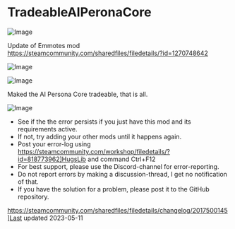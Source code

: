 # TradeableAIPeronaCore

![Image](https://i.imgur.com/buuPQel.png)

Update of Emmotes mod
https://steamcommunity.com/sharedfiles/filedetails/?id=1270748642

![Image](https://i.imgur.com/pufA0kM.png)

	
![Image](https://i.imgur.com/Z4GOv8H.png)


Maked the AI Persona Core tradeable, that is all.


![Image](https://i.imgur.com/PwoNOj4.png)



-  See if the the error persists if you just have this mod and its requirements active.
-  If not, try adding your other mods until it happens again.
-  Post your error-log using https://steamcommunity.com/workshop/filedetails/?id=818773962]HugsLib and command Ctrl+F12
-  For best support, please use the Discord-channel for error-reporting.
-  Do not report errors by making a discussion-thread, I get no notification of that.
-  If you have the solution for a problem, please post it to the GitHub repository.




https://steamcommunity.com/sharedfiles/filedetails/changelog/2017500145]Last updated 2023-05-11
